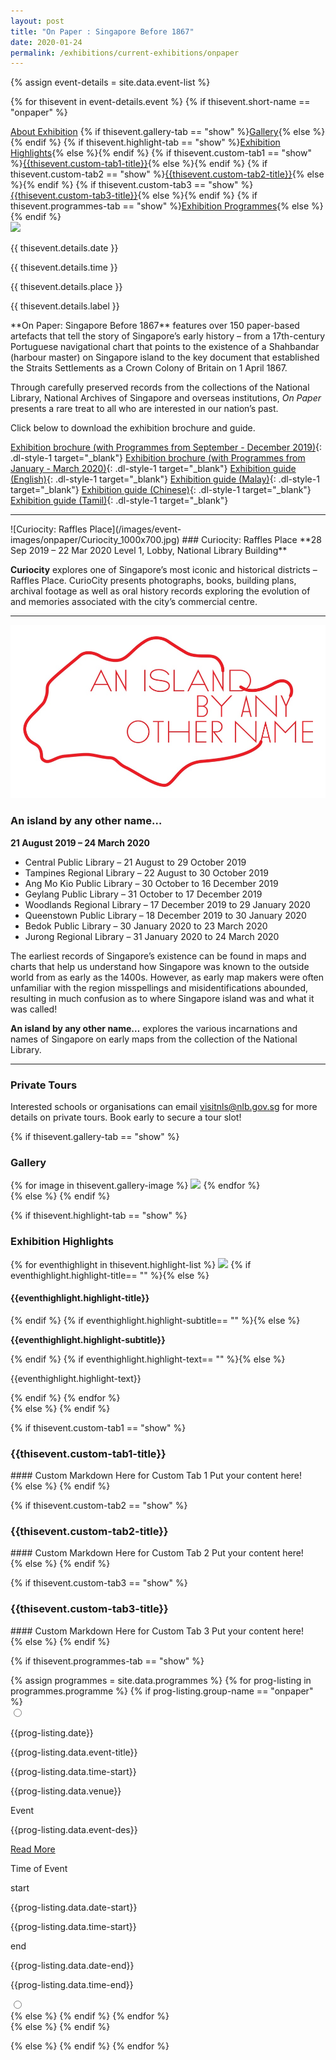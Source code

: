 ```yaml
---
layout: post
title: "On Paper : Singapore Before 1867"
date: 2020-01-24
permalink: /exhibitions/current-exhibitions/onpaper
---
```


{% assign event-details = site.data.event-list %}

{% for thisevent in event-details.event %}
{% if thisevent.short-name == "onpaper" %}
<div class="event-tab-area" style="background:url('/images/event-images{{ thisevent.details.tab-banner-image-link }}');">
  <div class="tab-gradient-overlay"></div>
</div>
<div class="event-tab-list tab-list-outside">
  <a href="#tab1">About Exhibition</a>
  {% if thisevent.gallery-tab == "show" %}<a href="#tab2">Gallery</a>{% else %}{% endif %}
  {% if thisevent.highlight-tab == "show" %}<a href="#tab3">Exhibition Highlights</a>{% else %}{% endif %}
  {% if thisevent.custom-tab1 == "show" %}<a href="#tab4">{{thisevent.custom-tab1-title}}</a>{% else %}{% endif %}
  {% if thisevent.custom-tab2 == "show" %}<a href="#tab5">{{thisevent.custom-tab2-title}}</a>{% else %}{% endif %}
  {% if thisevent.custom-tab3 == "show" %}<a href="#tab6">{{thisevent.custom-tab3-title}}</a>{% else %}{% endif %}
  {% if thisevent.programmes-tab == "show" %}<a href="#tab7">Exhibition Programmes</a>{% else %}{% endif %}
</div>
<div class="event-details-area">
  
  <div id="tab1">
    <div class="event-main-image-wrap">
      <img src="/images/event-images{{ thisevent.details.main-image-link }}">
      <div class="event-place-date-and-time">
        <p {% if thisevent.details.date == "nodata" %} class="hide" {% else %} class="detail-date-info" {% endif %}>{{ thisevent.details.date }}</p>
        <p {% if thisevent.details.time == "nodata" %} class="hide" {% else %} class="detail-time-info" {% endif %}>{{ thisevent.details.time }}</p>
        <p {% if thisevent.details.place == "nodata" %} class="hide" {% else %} class="detail-place-info" {% endif %}>{{ thisevent.details.place }}</p>
        <p {% if thisevent.details.label == "nodata" %} class="hide" {% else %} class="detail-price-info" {% endif %}>{{ thisevent.details.label }}</p>
      </div>
   </div>
<!-- ---------------------------------------------------CONTENT-START-HERE--------------------------------------------------------- -->
<div class="event-text-area" markdown="1">
**On Paper: Singapore Before 1867** features over 150 paper-based artefacts that tell the story of Singapore’s early history – from a 17th-century Portuguese navigational chart that points to the existence of a Shahbandar (harbour master) on Singapore island to the key document that established the Straits Settlements as a Crown Colony of Britain on 1 April 1867.

Through carefully preserved records from the collections of the National Library, National Archives of Singapore and overseas institutions, *On Paper* presents a rare treat to all who are interested in our nation’s past.

Click below to download the exhibition brochure and guide.

[Exhibition brochure (with Programmes from September - December 2019)](/files/onpaper/On-Paper-eBrochure-Sep-Dec-2019.pdf){: .dl-style-1 target="_blank"}
[Exhibition brochure (with Programmes from January - March 2020)](/files/onpaper/On-Paper-eBrochure-2-Jan-Mar-2020.pdf){: .dl-style-1 target="_blank"}
[Exhibition guide (English)](/files/onpaper/NLB-On-Paper-exhibition-guide_EN.pdf){: .dl-style-1 target="_blank"}
[Exhibition guide (Malay)](/files/onpaper/NLB-On-Paper-exhibition-guide_MA.pdf){: .dl-style-1 target="_blank"}
[Exhibition guide (Chinese)](/files/onpaper/NLB-On-Paper-exhibition-guide_ZH.pdf){: .dl-style-1 target="_blank"}
[Exhibition guide (Tamil)](/files/onpaper/NLB-On-Paper-exhibition-guide_TA.pdf){: .dl-style-1 target="_blank"}

<hr>
![Curiocity: Raffles Place](/images/event-images/onpaper/Curiocity_1000x700.jpg)
### Curiocity: Raffles Place
**28 Sep 2019 – 22 Mar 2020
Level 1, Lobby, National Library Building**

**Curiocity** explores one of Singapore’s most iconic and historical districts – Raffles Place. CurioCity presents photographs, books, building plans, archival footage as well as oral history records exploring the evolution of and memories associated with the city’s commercial centre.

<hr>

![An island by any other name](/images/event-images/onpaper/An-Island-by-Any-Other-Name_1000x550.jpg)
### An island by any other name…
**21 August 2019 – 24 March 2020**

* Central Public Library – 21 August to 29 October 2019
* Tampines Regional Library – 22 August to 30 October 2019
* Ang Mo Kio Public Library – 30 October to 16 December 2019
* Geylang Public Library – 31 October to 17 December 2019
* Woodlands Regional Library – 17 December 2019 to 29 January 2020
* Queenstown Public Library – 18 December 2019 to 30 January 2020
* Bedok Public Library – 30 January 2020 to 23 March 2020
* Jurong Regional Library – 31 January 2020 to 24 March 2020

The earliest records of Singapore’s existence can be found in maps and charts that help us understand how Singapore was known to the outside world from as early as the 1400s. However, as early map makers were often unfamiliar with the region misspellings and misidentifications abounded, resulting in much confusion as to where Singapore island was and what it was called!

**An island by any other name…** explores the various incarnations and names of Singapore on early maps from the collection of the National Library.

<hr>

### Private Tours
Interested schools or organisations can email [visitnls@nlb.gov.sg](mailto:visitnls@nlb.gov.sg) for more details on private tours. Book early to secure a tour slot!
</div>
<!-- ------------------------------------------------------CONTENT-END------------------------------------------------------------- -->
  </div>
  
  {% if thisevent.gallery-tab == "show" %}
  <div id="tab2">
    <h3>Gallery</h3>
    <div class="event-gallery-wrap">
      {% for image in thisevent.gallery-image %}
         <img src="/images/event-images{{image.photo-link}}">
      {% endfor %}
    </div>
  </div>
  {% else %}
  {% endif %}
  
  {% if thisevent.highlight-tab == "show" %}
  <div id="tab3">
    <h3>Exhibition Highlights</h3>
    <div class="exhibition-highlights-wrap">
      {% for eventhighlight in thisevent.highlight-list %}
      <a href="/images/event-images{{eventhighlight.highlight-hires-image-link}}" target="_blank"><img src="/images/event-images{{eventhighlight.highlight-lowres-image-link}}"></a>
      {% if eventhighlight.highlight-title== "" %}{% else %}<h4>{{eventhighlight.highlight-title}}</h4>{% endif %}
      {% if eventhighlight.highlight-subtitle== "" %}{% else %}<p><strong>{{eventhighlight.highlight-subtitle}}</strong></p>{% endif %}
      {% if eventhighlight.highlight-text== "" %}{% else %}<p>{{eventhighlight.highlight-text}}</p>{% endif %}
      {% endfor %}
    </div>
  </div>
  {% else %}
  {% endif %}
  
  {% if thisevent.custom-tab1 == "show" %}
  <div id="tab4">
    <h3>{{thisevent.custom-tab1-title}}</h3>
<!-- ----------------------------------------------------CONTEN-START-HERE--------------------------------------------------------- -->
<div markdown="1">      
#### Custom Markdown Here for Custom Tab 1
Put your content here!
</div>     
<!-- ------------------------------------------------------CONTENT-END------------------------------------------------------------- -->
  </div>
  {% else %}
  {% endif %}
  
  {% if thisevent.custom-tab2 == "show" %}
  <div id="tab5">
    <h3>{{thisevent.custom-tab2-title}}</h3>
<!-- ---------------------------------------------------CONTENT-START-HERE--------------------------------------------------------- -->
<div markdown="1">      
#### Custom Markdown Here for Custom Tab 2
Put your content here!
</div>      
<!-- ------------------------------------------------------CONTENT-END------------------------------------------------------------- -->
  </div>
  {% else %}
  {% endif %}
  
  {% if thisevent.custom-tab3 == "show" %}
  <div id="tab6">
    <h3>{{thisevent.custom-tab3-title}}</h3>
<!-- ----------------------------------------------------CONTENT START HERE--------------------------------------------------------- -->
<div markdown="1">     
#### Custom Markdown Here for Custom Tab 3
Put your content here!
</div>      
<!-- -------------------------------------------------------CONTENT END------------------------------------------------------------- -->
  </div>
  {% else %}
  {% endif %}
  
  {% if thisevent.programmes-tab == "show" %}
  <div id="tab7">
    {% assign programmes = site.data.programmes %}
    {% for prog-listing in programmes.programme %}
    {% if prog-listing.group-name == "onpaper" %}
        <div class="programme-input-wrap">
           <input type="radio" name="event-programme" value="{{prog-listing.date}}">
           <div class="event-programme-brief-wrap">
              <div class="event-programme-brief-date-wrap" style="border-color:{{prog-listing.color}};"><p class="event-programme-brief-date">{{prog-listing.date}}</p></div>
              <div class="event-progremme-brief-info-wrap">
                <p class="programme-title">{{prog-listing.data.event-title}}</p>
                <p class="programme-title-time">{{prog-listing.data.time-start}}</p>
                <p class="programme-title-place">{{prog-listing.data.venue}}</p>
              </div>
           </div>
           <div class="programme-details">
              <div class="programme-details-title-wrap">
                <p class="programme-details-title">Event</p>
                <p>{{prog-listing.data.event-des}}</p>
              </div>
           <div class="programme-details-title-wrap">
              <a class="programme-readmore" href="{{prog-listing.data.url}}">Read More</a>
           </div>
              <div class="programme-details-time-wrap">
                 <p class="programme-details-title">Time of Event</p>
                 <div class="programme-time-start">
                      <span>start</span>
                      <p class="programme-details-date">{{prog-listing.data.date-start}}</p>
                      <p class="programme-details-time">{{prog-listing.data.time-start}}</p>
                 </div>
                 <div class="programme-time-end">
                      <span>end</span>
                      <p class="programme-details-date">{{prog-listing.data.date-end}}</p>
                      <p class="programme-details-time">{{prog-listing.data.time-end}}</p>
                 </div>
              </div>
              <input type="radio" name="event-programme" class="close-radio">
           </div>
        </div>
    {% else %}
    {% endif %}
    {% endfor %}
  </div>
  {% else %}
  {% endif %}
  
  
</div>

{% else %}
{% endif %}
{% endfor %}
